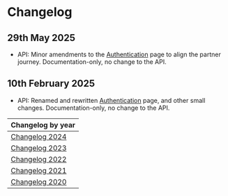 # Changelog

## 29th May 2025
* API: Minor amendments to the [Authentication](../booking-engine-api/guidelines/authentication.md) page to align the partner journey. Documentation-only, no change to the API.

## 10th February 2025
* API: Renamed and rewritten [Authentication](../booking-engine-api/guidelines/authentication.md) page, and other small changes. Documentation-only, no change to the API.

| Changelog by year |
| :-- |
| [Changelog 2024](changelog2024.md) |
| [Changelog 2023](changelog2023.md) |
| [Changelog 2022](changelog2022.md) |
| [Changelog 2021](changelog2021.md) |
| [Changelog 2020](changelog2020.md) |
